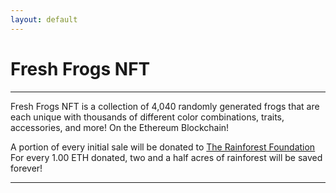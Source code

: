 ```yaml
---
layout: default
---
```

<title>Fresh Frogs NFT</title>
<h1 class="h1">Fresh Frogs NFT</h1><hr>
Fresh Frogs NFT is a collection of 4,040 randomly generated frogs that are each unique with thousands of different color combinations, traits, accessories, and more! On the Ethereum Blockchain!

A portion of every initial sale will be donated to [The Rainforest Foundation](https://rainforestfoundation.org/)
For every 1.00 ETH donated, two and a half acres of rainforest will be saved forever!

<hr>
